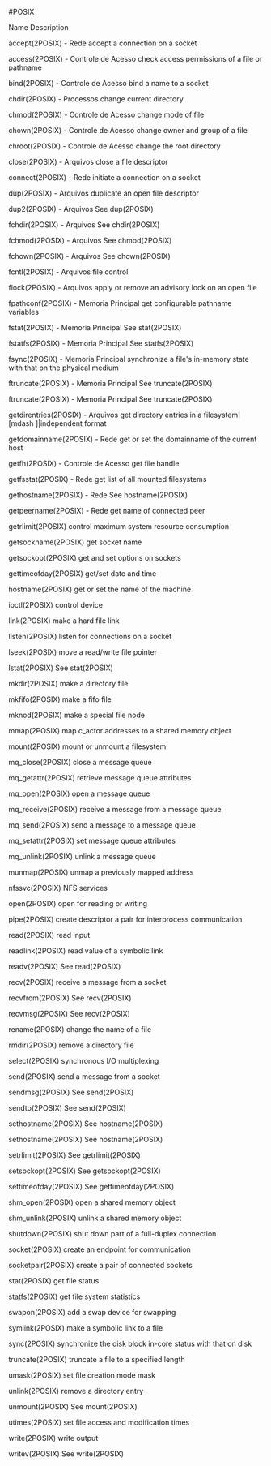 #POSIX

Name
Description

accept(2POSIX) - Rede
accept a connection on a socket

access(2POSIX) - Controle de Acesso
check access permissions of a file or pathname

bind(2POSIX) - Controle de Acesso
bind a name to a socket

chdir(2POSIX) - Processos
change current directory

chmod(2POSIX) - Controle de Acesso
change mode of file

chown(2POSIX) - Controle de Acesso
change owner and group of a file

chroot(2POSIX) - Controle de Acesso
change the root directory

close(2POSIX) - Arquivos
close a file descriptor

connect(2POSIX) - Rede
initiate a connection on a socket

dup(2POSIX) - Arquivos
duplicate an open file descriptor

dup2(2POSIX) - Arquivos
See dup(2POSIX)

fchdir(2POSIX) - Arquivos
See chdir(2POSIX)

fchmod(2POSIX) - Arquivos
See chmod(2POSIX)

fchown(2POSIX) - Arquivos
See chown(2POSIX)

fcntl(2POSIX) - Arquivos 
file control

flock(2POSIX) - Arquivos
apply or remove an advisory lock on an open file

fpathconf(2POSIX) - Memoria Principal
get configurable pathname variables

fstat(2POSIX) - Memoria Principal
See stat(2POSIX)

fstatfs(2POSIX) - Memoria Principal
See statfs(2POSIX)

fsync(2POSIX) - Memoria Principal
synchronize a file's in-memory state with that on the physical medium

ftruncate(2POSIX) - Memoria Principal
See truncate(2POSIX)

ftruncate(2POSIX) - Memoria Principal
See truncate(2POSIX)

getdirentries(2POSIX) - Arquivos
get directory entries in a filesystem\|[mdash ]\|independent format

getdomainname(2POSIX) - Rede
get or set the domainname of the current host

getfh(2POSIX) - Controle de Acesso
get file handle

getfsstat(2POSIX) - Rede
get list of all mounted filesystems

gethostname(2POSIX) - Rede
See hostname(2POSIX)

getpeername(2POSIX) - Rede
get name of connected peer

getrlimit(2POSIX)
control maximum system resource consumption

getsockname(2POSIX)
get socket name

getsockopt(2POSIX)
get and set options on sockets

gettimeofday(2POSIX)
get/set date and time

hostname(2POSIX)
get or set the name of the machine

ioctl(2POSIX)
control device

link(2POSIX)
make a hard file link

listen(2POSIX)
listen for connections on a socket

lseek(2POSIX)
move a read/write file pointer

lstat(2POSIX)
See stat(2POSIX)

mkdir(2POSIX)
make a directory file

mkfifo(2POSIX)
make a fifo file

mknod(2POSIX)
make a special file node

mmap(2POSIX)
map c_actor addresses to a shared memory object

mount(2POSIX)
mount or unmount a filesystem

mq_close(2POSIX)
close a message queue

mq_getattr(2POSIX)
retrieve message queue attributes

mq_open(2POSIX)
open a message queue

mq_receive(2POSIX)
receive a message from a message queue

mq_send(2POSIX)
send a message to a message queue

mq_setattr(2POSIX)
set message queue attributes

mq_unlink(2POSIX)
unlink a message queue

munmap(2POSIX)
unmap a previously mapped address

nfssvc(2POSIX)
NFS services

open(2POSIX)
open for reading or writing

pipe(2POSIX)
create descriptor a pair for interprocess communication

read(2POSIX)
read input

readlink(2POSIX)
read value of a symbolic link

readv(2POSIX)
See read(2POSIX)

recv(2POSIX)
receive a message from a socket

recvfrom(2POSIX)
See recv(2POSIX)

recvmsg(2POSIX)
See recv(2POSIX)

rename(2POSIX)
change the name of a file

rmdir(2POSIX)
remove a directory file

select(2POSIX)
synchronous I/O multiplexing

send(2POSIX)
send a message from a socket

sendmsg(2POSIX)
See send(2POSIX)

sendto(2POSIX)
See send(2POSIX)

sethostname(2POSIX)
See hostname(2POSIX)

sethostname(2POSIX)
See hostname(2POSIX)

setrlimit(2POSIX)
See getrlimit(2POSIX)

setsockopt(2POSIX)
See getsockopt(2POSIX)

settimeofday(2POSIX)
See gettimeofday(2POSIX)

shm_open(2POSIX)
open a shared memory object

shm_unlink(2POSIX)
unlink a shared memory object

shutdown(2POSIX)
shut down part of a full-duplex connection

socket(2POSIX)
create an endpoint for communication

socketpair(2POSIX)
create a pair of connected sockets

stat(2POSIX)
get file status

statfs(2POSIX)
get file system statistics

swapon(2POSIX)
add a swap device for swapping

symlink(2POSIX)
make a symbolic link to a file

sync(2POSIX)
synchronize the disk block in-core status with that on disk

truncate(2POSIX)
truncate a file to a specified length

umask(2POSIX)
set file creation mode mask

unlink(2POSIX)
remove a directory entry

unmount(2POSIX)
See mount(2POSIX)

utimes(2POSIX)
set file access and modification times

write(2POSIX)
write output

writev(2POSIX)
See write(2POSIX)
